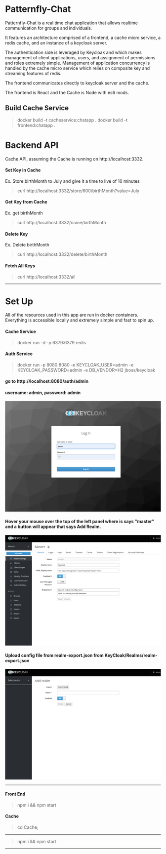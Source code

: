 
# Patternfly-Chat

  

Patternfly-Chat is a real time chat application that allows realtime communication for groups and individuals. 

It features an architecture comprised of a frontend, a cache micro service, a redis cache, and an instance of a keycloak server.

The authentication side is leveraged by Keycloak and which makes management of client applications, users, and assignment of permissions and roles extremely simple. Management of application concurrency is handled by the cache micro service which relies on composite key and streaming features of redis.

 The frontend communicates directly to keycloak server and the cache.

The frontend is React and the Cache is Node with es6 mods.

## Build Cache Service
> docker build -t cacheservice:chatapp .
> docker build -t frontend:chatapp .



# Backend API

Cache API, assuming the Cache is running on http://localhost:3332.

  
#### Set Key in Cache

Ex. Store birthMonth to July and give it a time to live of 10 minutes
> curl http://localhost:3332/store/600/birthMonth\?value=July 
>
#### Get Key from Cache
Ex. get birthMonth
> curl http://localhost:3332/name/birthMonth
>
#### Delete Key
Ex. Delete birthMonth
> curl http://localhost:3332/delete/birthMonth
>
#### Fetch All Keys
> curl http://localhost:3332/all 
>
________________________________________________________________________________________________________________________________________________________ 




# Set Up
All of the resources used in this app are run in docker containers. Everything is accessible locally and extremely simple and fast to spin up.
  
  
#### Cache Service
> docker run -d -p 6379:6379 redis

#### Auth Service
> docker run -p 8080:8080 -e KEYCLOAK_USER=admin -e KEYCLOAK_PASSWORD=admin -e DB_VENDOR=H2 jboss/keycloak

  

#### go to http://localhost:8080/auth/admin

#### username: admin, password: admin

![[Login|width=100px]](login.png)

  
  

#### Hover your mouse over the top of the left panel where is says "master" and a button will appear that says Add Realm.

![Add Realm](add.png)

  

#### Upload config file from realm-export.json from KeyCloak/Realms/realm-export.json

![Upload Config](upload.png)
________________________________________________________________________________________________________________________________________________________

#### Front End
> npm i && npm start

#### Cache 
> cd Cache; 
________________________________________________________________________________________________________________________________________________________ 
> npm i && npm start
________________________________________________________________________________________________________________________________________________________ 
